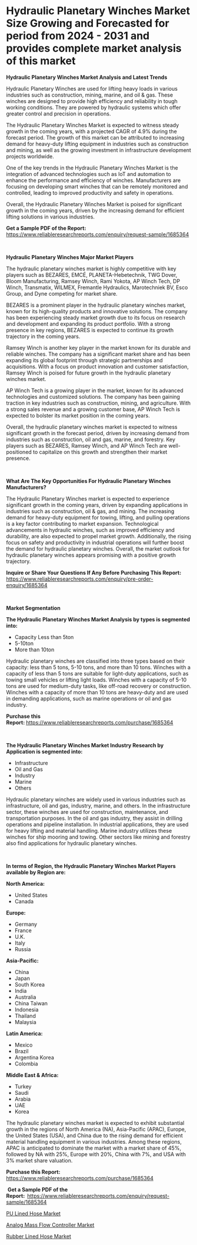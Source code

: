 <p><h1>Hydraulic Planetary Winches Market Size Growing and Forecasted for period from 2024 - 2031 and provides complete market analysis of this market</h1></p><p><strong>Hydraulic Planetary Winches Market Analysis and Latest Trends</strong></p>
<p><p>Hydraulic Planetary Winches are used for lifting heavy loads in various industries such as construction, mining, marine, and oil & gas. These winches are designed to provide high efficiency and reliability in tough working conditions. They are powered by hydraulic systems which offer greater control and precision in operations.</p><p>The Hydraulic Planetary Winches Market is expected to witness steady growth in the coming years, with a projected CAGR of 4.9% during the forecast period. The growth of this market can be attributed to increasing demand for heavy-duty lifting equipment in industries such as construction and mining, as well as the growing investment in infrastructure development projects worldwide.</p><p>One of the key trends in the Hydraulic Planetary Winches Market is the integration of advanced technologies such as IoT and automation to enhance the performance and efficiency of winches. Manufacturers are focusing on developing smart winches that can be remotely monitored and controlled, leading to improved productivity and safety in operations.</p><p>Overall, the Hydraulic Planetary Winches Market is poised for significant growth in the coming years, driven by the increasing demand for efficient lifting solutions in various industries.</p></p>
<p><strong>Get a Sample PDF of the Report:&nbsp;</strong> <a href="https://www.reliableresearchreports.com/enquiry/request-sample/1685364">https://www.reliableresearchreports.com/enquiry/request-sample/1685364</a></p>
<p>&nbsp;</p>
<p><strong>Hydraulic Planetary Winches Major Market Players</strong></p>
<p><p>The hydraulic planetary winches market is highly competitive with key players such as BEZARES, EMCÉ, PLANETA-Hebetechnik, TWG Dover, Bloom Manufacturing, Ramsey Winch, Rami Yokota, AP Winch Tech, DP Winch, Transmatix, WILMEX, Fremantle Hydraulics, Marotechniek BV, Esco Group, and Dyne competing for market share.</p><p>BEZARES is a prominent player in the hydraulic planetary winches market, known for its high-quality products and innovative solutions. The company has been experiencing steady market growth due to its focus on research and development and expanding its product portfolio. With a strong presence in key regions, BEZARES is expected to continue its growth trajectory in the coming years.</p><p>Ramsey Winch is another key player in the market known for its durable and reliable winches. The company has a significant market share and has been expanding its global footprint through strategic partnerships and acquisitions. With a focus on product innovation and customer satisfaction, Ramsey Winch is poised for future growth in the hydraulic planetary winches market.</p><p>AP Winch Tech is a growing player in the market, known for its advanced technologies and customized solutions. The company has been gaining traction in key industries such as construction, mining, and agriculture. With a strong sales revenue and a growing customer base, AP Winch Tech is expected to bolster its market position in the coming years.</p><p>Overall, the hydraulic planetary winches market is expected to witness significant growth in the forecast period, driven by increasing demand from industries such as construction, oil and gas, marine, and forestry. Key players such as BEZARES, Ramsey Winch, and AP Winch Tech are well-positioned to capitalize on this growth and strengthen their market presence.</p></p>
<p>&nbsp;</p>
<p><strong>What Are The Key Opportunities For Hydraulic Planetary Winches Manufacturers?</strong></p>
<p><p>The Hydraulic Planetary Winches market is expected to experience significant growth in the coming years, driven by expanding applications in industries such as construction, oil & gas, and mining. The increasing demand for heavy-duty equipment for towing, lifting, and pulling operations is a key factor contributing to market expansion. Technological advancements in hydraulic winches, such as improved efficiency and durability, are also expected to propel market growth. Additionally, the rising focus on safety and productivity in industrial operations will further boost the demand for hydraulic planetary winches. Overall, the market outlook for hydraulic planetary winches appears promising with a positive growth trajectory.</p></p>
<p><strong>Inquire or Share Your Questions If Any Before Purchasing This Report:</strong> <a href="https://www.reliableresearchreports.com/enquiry/pre-order-enquiry/1685364">https://www.reliableresearchreports.com/enquiry/pre-order-enquiry/1685364</a></p>
<p>&nbsp;</p>
<p><strong>Market Segmentation</strong></p>
<p><strong>The Hydraulic Planetary Winches Market Analysis by types is segmented into:</strong></p>
<p><ul><li>Capacity Less than 5ton</li><li>5-10ton</li><li>More than 10ton</li></ul></p>
<p><p>Hydraulic planetary winches are classified into three types based on their capacity: less than 5 tons, 5-10 tons, and more than 10 tons. Winches with a capacity of less than 5 tons are suitable for light-duty applications, such as towing small vehicles or lifting light loads. Winches with a capacity of 5-10 tons are used for medium-duty tasks, like off-road recovery or construction. Winches with a capacity of more than 10 tons are heavy-duty and are used in demanding applications, such as marine operations or oil and gas industry.</p></p>
<p><strong>Purchase this Report:&nbsp;</strong><a href="https://www.reliableresearchreports.com/purchase/1685364">https://www.reliableresearchreports.com/purchase/1685364</a></p>
<p>&nbsp;</p>
<p><strong>The Hydraulic Planetary Winches Market Industry Research by Application is segmented into:</strong></p>
<p><ul><li>Infrastructure</li><li>Oil and Gas</li><li>Industry</li><li>Marine</li><li>Others</li></ul></p>
<p><p>Hydraulic planetary winches are widely used in various industries such as infrastructure, oil and gas, industry, marine, and others. In the infrastructure sector, these winches are used for construction, maintenance, and transportation purposes. In the oil and gas industry, they assist in drilling operations and pipeline installation. In industrial applications, they are used for heavy lifting and material handling. Marine industry utilizes these winches for ship mooring and towing. Other sectors like mining and forestry also find applications for hydraulic planetary winches.</p></p>
<p>&nbsp;</p>
<p><strong>In terms of Region, the Hydraulic Planetary Winches Market Players available by Region are:</strong></p>
<p>
    <p> <strong> North America: </strong>
        <ul>
            <li>United States</li>
            <li>Canada</li>
        </ul>
        </p> 
    <p> <strong> Europe: </strong>
        <ul>
            <li>Germany</li>
            <li>France</li>
            <li>U.K.</li>
            <li>Italy</li>
            <li>Russia</li>
        </ul>
        </p> 
    <p> <strong> Asia-Pacific: </strong>
        <ul>
            <li>China</li>
            <li>Japan</li>
            <li>South Korea</li>
            <li>India</li>
            <li>Australia</li>
            <li>China Taiwan</li>
            <li>Indonesia</li>
            <li>Thailand</li>
            <li>Malaysia</li>
        </ul>
        </p> 
    <p> <strong> Latin America: </strong>
        <ul>
            <li>Mexico</li>
            <li>Brazil</li>
            <li>Argentina Korea</li>
            <li>Colombia</li>
        </ul>
        </p> 
    <p> <strong> Middle East & Africa: </strong>
        <ul>
            <li>Turkey</li>
            <li>Saudi</li>
            <li>Arabia</li>
            <li>UAE</li>
            <li>Korea</li>
        </ul>
    </p>
    </p>
<p><p>The hydraulic planetary winches market is expected to exhibit substantial growth in the regions of North America (NA), Asia-Pacific (APAC), Europe, the United States (USA), and China due to the rising demand for efficient material handling equipment in various industries. Among these regions, APAC is anticipated to dominate the market with a market share of 45%, followed by NA with 25%, Europe with 20%, China with 7%, and USA with 3% market share valuation.</p></p>
<p><strong>Purchase this Report: </strong><a href="https://www.reliableresearchreports.com/purchase/1685364">https://www.reliableresearchreports.com/purchase/1685364</a></p>
<p>&nbsp;<strong>Get a Sample PDF of the Report:&nbsp;&nbsp;</strong><a href="https://www.reliableresearchreports.com/enquiry/request-sample/1685364">https://www.reliableresearchreports.com/enquiry/request-sample/1685364</a></p>
<p><strong></strong></p>
<p><p><a href="https://github.com/prosalinda88/Market-Research-Report-List-3/blob/main/pu-lined-hose-market.md">PU Lined Hose Market</a></p><p><a href="https://github.com/NorbertYates/Market-Research-Report-List-3/blob/main/analog-mass-flow-controller-market.md">Analog Mass Flow Controller Market</a></p><p><a href="https://github.com/nancykennedykellievqfqt2/Market-Research-Report-List-1/blob/main/rubber-lined-hose-market.md">Rubber Lined Hose Market</a></p></p>